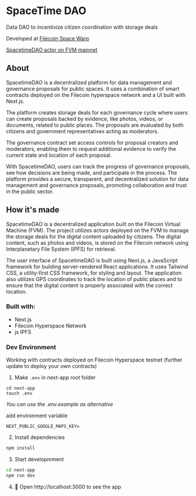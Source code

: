 # SpaceTime DAO

Data DAO to incentivize citizen coordination with storage deals 

Developed at [Filecoin Space Warp](https://ethglobal.com/showcase/spacetimedao-ukw1r) 

[SpacetimeDAO actor on FVM mainnet](https://filfox.info/en/address/0x5b182Ff846583D9DD5FAC1340C39Be3C84c981de
)  


## About
SpacetimeDAO is a decentralized platform for data management and governance proposals for public spaces. It uses a combination of smart contracts deployed on the Filecoin hyperspace network and a UI built with Next.js.

The platform creates storage deals for each governance cycle where users can create proposals backed by evidence, like photos, videos, or documents, related to public places. The proposals are evaluated by both citizens and government representatives acting as moderators.

The governance contract set access controls for proposal creators and moderators, enabling them to request additional evidence to verify the current state and location of each proposal.

With SpacetimeDAO, users can track the progress of governance proposals, see how decisions are being made, and participate in the process. The platform provides a secure, transparent, and decentralized solution for data management and governance proposals, promoting collaboration and trust in the public sector.
  
## How it's made

SpacetimeDAO is a decentralized application built on the Filecoin Virtual Machine (FVM). The project utilizes actors deployed on the FVM to manage the storage deals for the digital content uploaded by citizens. The digital content, such as photos and videos, is stored on the Filecoin network using Interplanetary File System (IPFS) for retrieval.

The user interface of SpacetimeDAO is built using Next.js, a JavaScript framework for building server-rendered React applications. It uses Tailwind CSS, a utility-first CSS framework, for styling and layout. The application also utilizes GPS coordinates to track the location of public places and to ensure that the digital content is properly associated with the correct location.


### Built with:

- Next.js  
- Filecoin Hyperspace Network  
- js IPFS




### Dev Environment

Working with contracts deployed on Filecoin Hyperspace testnet (further update to deploy your own contracts)

1. Make `.env` in next-app root folder

```shell
cd next-app
touch .env
```

*You can use the .env.example as alternative*

add environment variable

```text
NEXT_PUBLIC_GOOGLE_MAPS_KEY=
```


2. Install dependencies

```bash
npm install
```

3. Start developmment

```bash
cd next-app
npm run dev
```

4. 📱 Open http://localhost:3000 to see the app
